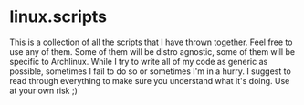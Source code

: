# linux.scripts

This is a collection of all the scripts that I have thrown together. Feel free to use any of them. 
Some of them will be distro agnostic, some of them will be specific to Archlinux. While I try to
write all of my code as generic as possible, sometimes I fail to do so or sometimes I'm in a
hurry. I suggest to read through everything to make sure you understand what it's doing. Use at
your own risk ;)
